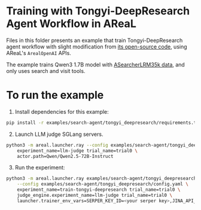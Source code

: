 # Training with Tongyi-DeepResearch Agent Workflow in AReaL

Files in this folder presents an example that train Tongyi-DeepResearch agent workflow
with slight modification from
[its open-source code](https://github.com/Alibaba-NLP/DeepResearch), using AReaL's
`ArealOpenAI` APIs.

The example trains Qwen3 1.7B model with
[ASearcherLRM35k data](https://huggingface.co/datasets/inclusionAI/ASearcher-train-data/viewer/default/ASearcherLRM35k),
and only uses search and visit tools.

# To run the example

1. Install dependencies for this example:

```bash
pip install -r examples/search-agent/tongyi_deepresearch/requirements.txt
```

2. Launch LLM judge SGLang servers.

```bash
python3 -m areal.launcher.ray --config examples/search-agent/tongyi_deepresearch/config.yaml \
    experiment_name=llm-judge trial_name=trial0 \
    actor.path=Qwen/Qwen2.5-72B-Instruct
```

3. Run the experiment:

```bash
python3 -m areal.launcher.ray examples/search-agent/tongyi_deepresearch/train.py \
    --config examples/search-agent/tongyi_deepresearch/config.yaml \
    experiment_name=train-tongyi-deepresearch trial_name=trial0 \
    judge_engine.experiment_name=llm-judge trial_name=trial0 \
    launcher.trainer_env_vars=SERPER_KEY_ID=<your serper key>,JINA_API_KEYS=<your jina key>
```
